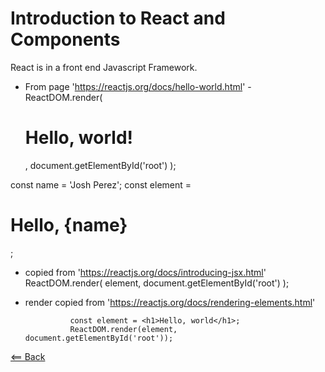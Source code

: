 # Introduction to React and Components

React is in a front end Javascript Framework.

- From page 'https://reactjs.org/docs/hello-world.html'
                    -   ReactDOM.render(
                    <h1>Hello, world!</h1>,
                    document.getElementById('root')
                    );

const name = 'Josh Perez';
const element = <h1>Hello, {name}</h1>;


- copied from 'https://reactjs.org/docs/introducing-jsx.html'
                ReactDOM.render(
                element,
                document.getElementById('root')
                );


- render copied from 'https://reactjs.org/docs/rendering-elements.html'

                const element = <h1>Hello, world</h1>;
                ReactDOM.render(element, document.getElementById('root'));


[<== Back](README.md)